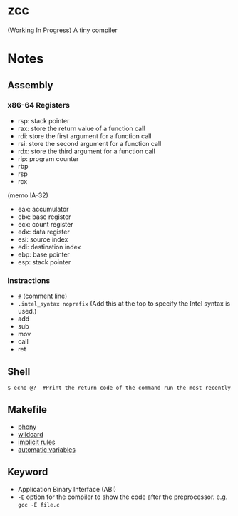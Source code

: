 # zcc
(Working In Progress) A tiny compiler


# Notes
## Assembly
### x86-64 Registers
* rsp: stack pointer
* rax: store the return value of a function call
* rdi: store the first argument for a function call
* rsi: store the second argument for a function call
* rdx: store the third argument for a function call
* rip: program counter
* rbp
* rsp
* rcx

(memo IA-32)
* eax: accumulator
* ebx: base register
* ecx: count register
* edx: data register
* esi: source index
* edi: destination index
* ebp: base pointer
* esp: stack pointer

### Instractions
* `#` (comment line)
* `.intel_syntax noprefix` (Add this at the top to specify the Intel syntax is used.)
* add
* sub
* mov
* call
* ret


## Shell
```
$ echo @?  #Print the return code of the command run the most recently
```

## Makefile
* [phony](https://www.gnu.org/software/make/manual/html_node/Phony-Targets.html#Phony-Targets)
* [wildcard](https://www.gnu.org/software/make/manual/html_node/Wildcard-Function.html#Wildcard-Function)
* [implicit rules](https://www.gnu.org/software/make/manual/html_node/Using-Implicit.html#Using-Implicit)
* [automatic variables](https://www.gnu.org/software/make/manual/html_node/Automatic-Variables.html#Automatic-Variables)

## Keyword
* Application Binary Interface (ABI)
* `-E` option for the compiler to show the code after the preprocessor. e.g. `gcc -E file.c`
